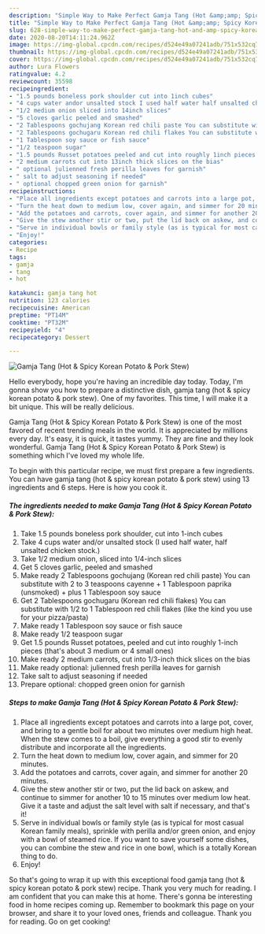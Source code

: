 ```yaml
---
description: "Simple Way to Make Perfect Gamja Tang (Hot &amp;amp; Spicy Korean Potato &amp;amp; Pork Stew)"
title: "Simple Way to Make Perfect Gamja Tang (Hot &amp;amp; Spicy Korean Potato &amp;amp; Pork Stew)"
slug: 628-simple-way-to-make-perfect-gamja-tang-hot-and-amp-spicy-korean-potato-and-amp-pork-stew
date: 2020-08-20T14:11:24.962Z
image: https://img-global.cpcdn.com/recipes/d524e49a07241adb/751x532cq70/gamja-tang-hot-spicy-korean-potato-pork-stew-recipe-main-photo.jpg
thumbnail: https://img-global.cpcdn.com/recipes/d524e49a07241adb/751x532cq70/gamja-tang-hot-spicy-korean-potato-pork-stew-recipe-main-photo.jpg
cover: https://img-global.cpcdn.com/recipes/d524e49a07241adb/751x532cq70/gamja-tang-hot-spicy-korean-potato-pork-stew-recipe-main-photo.jpg
author: Lura Flowers
ratingvalue: 4.2
reviewcount: 35598
recipeingredient:
- "1.5 pounds boneless pork shoulder cut into 1inch cubes"
- "4 cups water andor unsalted stock I used half water half unsalted chicken stock"
- "1/2 medium onion sliced into 14inch slices"
- "5 cloves garlic peeled and smashed"
- "2 Tablespoons gochujang Korean red chili paste You can substitute with 2 to 3 teaspoons cayenne  1 Tablespoon paprika unsmoked  plus 1 Tablespoon soy sauce"
- "2 Tablespoons gochugaru Korean red chili flakes You can substitute with 12 to 1 Tablespoon red chili flakes like the kind you use for your pizzapasta"
- "1 Tablespoon soy sauce or fish sauce"
- "1/2 teaspoon sugar"
- "1.5 pounds Russet potatoes peeled and cut into roughly 1inch pieces thats about 3 medium or 4 small ones"
- "2 medium carrots cut into 13inch thick slices on the bias"
- " optional julienned fresh perilla leaves for garnish"
- " salt to adjust seasoning if needed"
- " optional chopped green onion for garnish"
recipeinstructions:
- "Place all ingredients except potatoes and carrots into a large pot, cover, and bring to a gentle boil for about two minutes over medium high heat. When the stew comes to a boil, give everything a good stir to evenly distribute and incorporate all the ingredients."
- "Turn the heat down to medium low, cover again, and simmer for 20 minutes."
- "Add the potatoes and carrots, cover again, and simmer for another 20 minutes."
- "Give the stew another stir or two, put the lid back on askew, and continue to simmer for another 10 to 15 minutes over medium low heat. Give it a taste and adjust the salt level with salt if necessary, and that&#39;s it!"
- "Serve in individual bowls or family style (as is typical for most casual Korean family meals), sprinkle with perilla and/or green onion, and enjoy with a bowl of steamed rice. If you want to save yourself some dishes, you can combine the stew and rice in one bowl, which is a totally Korean thing to do."
- "Enjoy!"
categories:
- Recipe
tags:
- gamja
- tang
- hot

katakunci: gamja tang hot 
nutrition: 123 calories
recipecuisine: American
preptime: "PT14M"
cooktime: "PT32M"
recipeyield: "4"
recipecategory: Dessert

---
```



![Gamja Tang (Hot &amp; Spicy Korean Potato &amp; Pork Stew)](https://img-global.cpcdn.com/recipes/d524e49a07241adb/751x532cq70/gamja-tang-hot-spicy-korean-potato-pork-stew-recipe-main-photo.jpg)

Hello everybody, hope you're having an incredible day today. Today, I'm gonna show you how to prepare a distinctive dish, gamja tang (hot &amp; spicy korean potato &amp; pork stew). One of my favorites. This time, I will make it a bit unique. This will be really delicious.



Gamja Tang (Hot &amp; Spicy Korean Potato &amp; Pork Stew) is one of the most favored of recent trending meals in the world. It is appreciated by millions every day. It's easy, it is quick, it tastes yummy. They are fine and they look wonderful. Gamja Tang (Hot &amp; Spicy Korean Potato &amp; Pork Stew) is something which I've loved my whole life.


To begin with this particular recipe, we must first prepare a few ingredients. You can have gamja tang (hot &amp; spicy korean potato &amp; pork stew) using 13 ingredients and 6 steps. Here is how you cook it.

<!--inarticleads1-->

##### The ingredients needed to make Gamja Tang (Hot &amp; Spicy Korean Potato &amp; Pork Stew):

1. Take 1.5 pounds boneless pork shoulder, cut into 1-inch cubes
1. Take 4 cups water and/or unsalted stock (I used half water, half unsalted chicken stock.)
1. Take 1/2 medium onion, sliced into 1/4-inch slices
1. Get 5 cloves garlic, peeled and smashed
1. Make ready 2 Tablespoons gochujang (Korean red chili paste) You can substitute with 2 to 3 teaspoons cayenne + 1 Tablespoon paprika (unsmoked) + plus 1 Tablespoon soy sauce
1. Get 2 Tablespoons gochugaru (Korean red chili flakes) You can substitute with 1/2 to 1 Tablespoon red chili flakes (like the kind you use for your pizza/pasta)
1. Make ready 1 Tablespoon soy sauce or fish sauce
1. Make ready 1/2 teaspoon sugar
1. Get 1.5 pounds Russet potatoes, peeled and cut into roughly 1-inch pieces (that&#39;s about 3 medium or 4 small ones)
1. Make ready 2 medium carrots, cut into 1/3-inch thick slices on the bias
1. Make ready  optional: julienned fresh perilla leaves for garnish
1. Take  salt to adjust seasoning if needed
1. Prepare  optional: chopped green onion for garnish




<!--inarticleads2-->

##### Steps to make Gamja Tang (Hot &amp; Spicy Korean Potato &amp; Pork Stew):

1. Place all ingredients except potatoes and carrots into a large pot, cover, and bring to a gentle boil for about two minutes over medium high heat. When the stew comes to a boil, give everything a good stir to evenly distribute and incorporate all the ingredients.
1. Turn the heat down to medium low, cover again, and simmer for 20 minutes.
1. Add the potatoes and carrots, cover again, and simmer for another 20 minutes.
1. Give the stew another stir or two, put the lid back on askew, and continue to simmer for another 10 to 15 minutes over medium low heat. Give it a taste and adjust the salt level with salt if necessary, and that&#39;s it!
1. Serve in individual bowls or family style (as is typical for most casual Korean family meals), sprinkle with perilla and/or green onion, and enjoy with a bowl of steamed rice. If you want to save yourself some dishes, you can combine the stew and rice in one bowl, which is a totally Korean thing to do.
1. Enjoy!




So that's going to wrap it up with this exceptional food gamja tang (hot &amp; spicy korean potato &amp; pork stew) recipe. Thank you very much for reading. I am confident that you can make this at home. There's gonna be interesting food in home recipes coming up. Remember to bookmark this page on your browser, and share it to your loved ones, friends and colleague. Thank you for reading. Go on get cooking!
